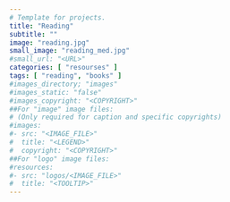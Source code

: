 ```yaml
---
# Template for projects.
title: "Reading"
subtitle: ""
image: "reading.jpg"
small_image: "reading_med.jpg"
#small_url: "<URL>"
categories: [ "resourses" ]
tags: [ "reading", "books" ]
#images_directory; "images"
#images_static: "false"
#images_copyright: "<COPYRIGHT>"
##For "image" image files:
# (Only required for caption and specific copyrights)
#images:
#- src: "<IMAGE_FILE>"
#  title: "<LEGEND>"
#  copyright: "<COPYRIGHT>"
##For "logo" image files:
#resources:
#- src: "logos/<IMAGE_FILE>"
#  title: "<TOOLTIP>"
---
```


